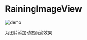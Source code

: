 # RainingImageView

![demo](https://github.com/yqf19930712/raindrop.git/blob/master/art/demo.gif)

为图片添加动态雨滴效果


